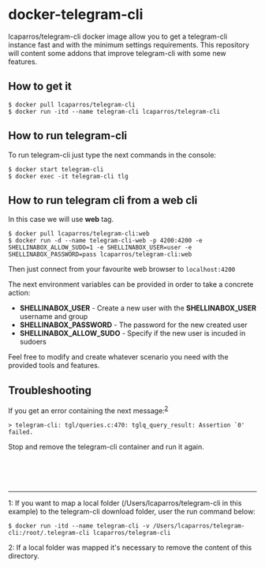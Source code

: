 # docker-telegram-cli

lcaparros/telegram-cli docker image allow you to get a telegram-cli instance fast and with the minimum settings requirements. This repository will content some addons that improve telegram-cli with some new features.

## How to get it

```
$ docker pull lcaparros/telegram-cli
$ docker run -itd --name telegram-cli lcaparros/telegram-cli
```

## How to run telegram-cli

To run telegram-cli just type the next commands in the console:

```
$ docker start telegram-cli
$ docker exec -it telegram-cli tlg
```

## How to run telegram cli from a web cli

In this case we will use **web** tag.

```
$ docker pull lcaparros/telegram-cli:web
$ docker run -d --name telegram-cli-web -p 4200:4200 -e SHELLINABOX_ALLOW_SUDO=1 -e SHELLINABOX_USER=user -e SHELLINABOX_PASSWORD=pass lcaparros/telegram-cli:web
```

Then just connect from your favourite web browser to `localhost:4200`

The next environment variables can be provided in order to take a concrete action:

- **SHELLINABOX_USER** - Create a new user with the **SHELLINABOX_USER** username and group
- **SHELLINABOX_PASSWORD** - The password for the new created user
- **SHELLINABOX_ALLOW_SUDO** - Specify if the new user is incuded in sudoers

Feel free to modify and create whatever scenario you need with the provided tools and features.

## Troubleshooting

If you get an error containing the next message:<sup>[2](#myfootnote2)</sup>

```
> telegram-cli: tgl/queries.c:470: tglq_query_result: Assertion `0' failed.
```

Stop and remove the telegram-cli container and run it again.
<br />
<br />
<br />
<br />
<br />
<hr />

<a name="myfootnote1">1</a>: If you want to map a local folder (/Users/lcaparros/telegram-cli in this example) to the telegram-cli download folder, user the run command below:

```
$ docker run -itd --name telegram-cli -v /Users/lcaparros/telegram-cli:/root/.telegram-cli lcaparros/telegram-cli
```
<a name="myfootnote2">2</a>: If a local folder was mapped it's necessary to remove the content of this directory.